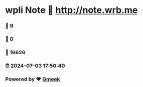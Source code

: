 # wpli Note :link: http://note.wrb.me 
### :page_facing_up: [9](http://note.wrb.me/tag.html) 
### :speech_balloon: 0 
### :hibiscus: 16626 
### :alarm_clock: 2024-07-03 17:50:40 
### Powered by :heart: [Gmeek](https://github.com/Meekdai/Gmeek)
